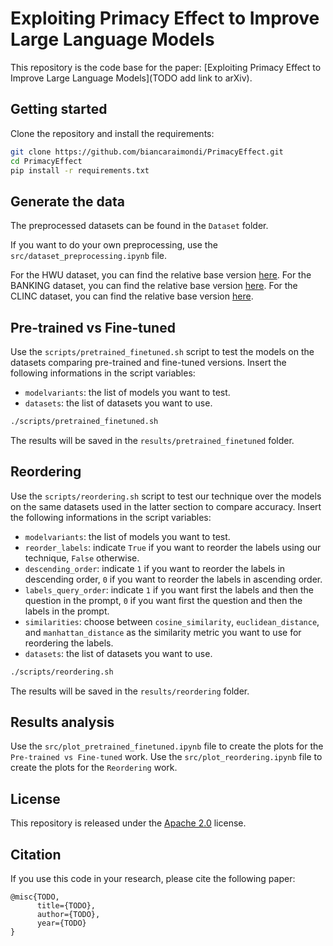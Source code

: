 # Exploiting Primacy Effect to Improve Large Language Models
This repository is the code base for the paper: [Exploiting Primacy Effect to Improve Large Language Models](TODO add link to arXiv).

## Getting started
Clone the repository and install the requirements:
```bash
git clone https://github.com/biancaraimondi/PrimacyEffect.git
cd PrimacyEffect
pip install -r requirements.txt
```

## Generate the data
The preprocessed datasets can be found in the `Dataset` folder.

If you want to do your own preprocessing, use the `src/dataset_preprocessing.ipynb` file.

For the HWU dataset, you can find the relative base version [here](https://github.com/xliuhw/NLU-Evaluation-Data).
For the BANKING dataset, you can find the relative base version [here](https://github.com/PolyAI-LDN/task-specific-datasets).
For the CLINC dataset, you can find the relative base version [here](https://github.com/clinc/oos-eval).

## Pre-trained vs Fine-tuned
Use the `scripts/pretrained_finetuned.sh` script to test the models on the datasets comparing pre-trained and fine-tuned versions.
Insert the following informations in the script variables:
- `modelvariants`: the list of models you want to test.
- `datasets`: the list of datasets you want to use.

```bash
./scripts/pretrained_finetuned.sh
```

The results will be saved in the `results/pretrained_finetuned` folder.

## Reordering
Use the `scripts/reordering.sh` script to test our technique over the models on the same datasets used in the latter section to compare accuracy.
Insert the following informations in the script variables:
- `modelvariants`: the list of models you want to test.
- `reorder_labels`: indicate `True` if you want to reorder the labels using our technique, `False` otherwise.
- `descending_order`: indicate `1` if you want to reorder the labels in descending order, `0` if you want to reorder the labels in ascending order.
- `labels_query_order`: indicate `1` if you want first the labels and then the question in the prompt, `0` if you want first the question and then the labels in the prompt.
- `similarities`: choose between `cosine_similarity`, `euclidean_distance`, and `manhattan_distance` as the similarity metric you want to use for reordering the labels.
- `datasets`: the list of datasets you want to use.

```bash
./scripts/reordering.sh
```

The results will be saved in the `results/reordering` folder.

## Results analysis
Use the `src/plot_pretrained_finetuned.ipynb` file to create the plots for the `Pre-trained vs Fine-tuned` work.
Use the `src/plot_reordering.ipynb` file to create the plots for the `Reordering` work.

## License
This repository is released under the [Apache 2.0](https://github.com/biancaraimondi/PrimacyEffect/blob/main/LICENSE.txt) license.

## Citation
If you use this code in your research, please cite the following paper:
```
@misc{TODO,
      title={TODO}, 
      author={TODO},
      year={TODO}
}
```
